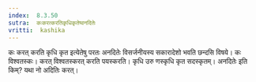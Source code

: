 ```yaml
---
index:  8.3.50
sutra:  कःकरत्करतिकृधिकृतेष्वनदितेः
vritti:  kashika 
---
```


कः करत् करति कृधि कृत इत्येतेषु परतः अनदितेः विसर्जनीयस्य सकारादेशो भवति छन्दसि विषये। कः विश्वतस्कः। करत् विश्वतस्करत् करति पयस्करति। कृधि उरु णस्कृधि कृत सदस्कृतम्। अनदितेः इति किम्? यथा नो अदितिः करत्।

